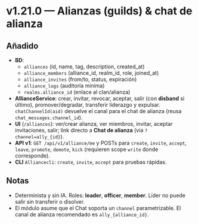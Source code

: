 # v1.21.0 — Alianzas (guilds) & chat de alianza

## Añadido
- **BD**:
  - `alliances` (id, name, tag, description, created_at)
  - `alliance_members` (alliance_id, realm_id, role, joined_at)
  - `alliance_invites` (from/to, status, expiración)
  - `alliance_logs` (auditoría mínima)
  - `realms.alliance_id` (enlace al clan/alianza)
- **AllianceService**: crear, invitar, revocar, aceptar, salir (con **disband** si último), promover/degradar, transferir liderazgo y expulsar. `chatChannelId(aid)` devuelve el canal para el chat de alianza (reusa `chat_messages.channel_id`).
- **UI** (`/alliances`): ver/crear alianza, ver miembros, invitar, aceptar invitaciones, salir; link directo a **Chat de alianza** (via `?channel=ally_{id}`).
- **API v1**: `GET /api/v1/alliance/me` y POSTs para `create`, `invite`, `accept`, `leave`, `promote`, `demote`, `kick` (requieren scope `write` donde corresponde).
- **CLI** `Alliancecli`: `create`, `invite`, `accept` para pruebas rápidas.

## Notas
- Determinista y sin IA. Roles: **leader**, **officer**, **member**. Líder no puede salir sin transferir o disolver.
- El módulo asume que el Chat soporta un `channel` parametrizable. El canal de alianza recomendado es `ally_{alliance_id}`.

